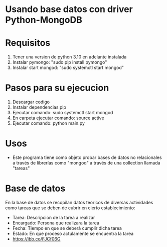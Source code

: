 # Usando base datos con driver Python-MongoDB

# Requisitos
1. Tener una version de python 3.10 en adelante instalada
2. Instalar pymongo: "sudo pip install pymongo"
3. Instalar start mongod: "sudo systemctl start mongod"


# Pasos para su ejecucion

1. Descargar codigo
2. Instalar dependencias pip
3. Ejecutar comando: sudo systemctl start mongod
4. En carpeta ejecutar comando: source active
5. Ejecutar comando: python main.py  

# Usos
- Este programa tiene como objeto probar bases de datos no relacionales a través de librerías como "mongod" a través de una collection llamada "tareas"


# Base de datos
En la base de datos se recopilan datos teoricos de diversas actividades como tareas que se deben de cubrir en cierto establecimiento:
- Tarea: Descripcion de la tarea a realizar
- Encargado: Persona que realizara la tarea
- Fecha: Tiempo en que se deberá cumplir dicha tarea
- Estado: En que proceso actulamente se encuentra la tarea
- https://ibb.co/FJCf06G
